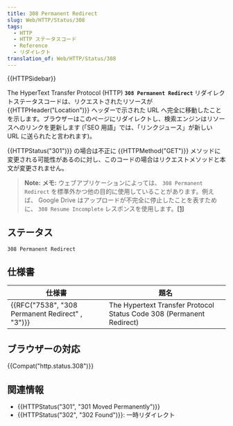 ```yaml
---
title: 308 Permanent Redirect
slug: Web/HTTP/Status/308
tags:
  - HTTP
  - HTTP ステータスコード
  - Reference
  - リダイレクト
translation_of: Web/HTTP/Status/308
---
```

{{HTTPSidebar}}

The HyperText Transfer Protocol (HTTP) **`308 Permanent Redirect`** リダイレクトステータスコードは、リクエストされたリソースが {{HTTPHeader("Location")}} ヘッダーで示された URL へ完全に移動したことを示します。ブラウザーはこのページにリダイレクトし、検索エンジンはリソースへのリンクを更新します (「SEO 用語」では、「リンクジュース」が新しい URL に送られたと言われます)。

{{HTTPStatus("301")}} の場合は不正に {{HTTPMethod("GET")}} メソッドに変更される可能性があるのに対し、このコードの場合はリクエストメソッドと本文が変更されません。

> **Note:** **メモ:** ウェブアプリケーションによっては、 `308 Permanent Redirect` を標準外かつ他の目的に使用していることがあります。例えば、 Google Drive はアップロードが不完全に停止したことを表すために、 `308 Resume Incomplete` レスポンスを使用します。[\[1\]](https://developers.google.com/drive/v3/web/manage-uploads#resumable)

## ステータス

    308 Permanent Redirect

## 仕様書

| 仕様書                                                           | 題名                                                                 |
| ---------------------------------------------------------------- | -------------------------------------------------------------------- |
| {{RFC("7538", "308 Permanent Redirect" , "3")}} | The Hypertext Transfer Protocol Status Code 308 (Permanent Redirect) |

## ブラウザーの対応

{{Compat("http.status.308")}}

## 関連情報

- {{HTTPStatus("301", "301 Moved Permanently")}}
- {{HTTPStatus("302", "302 Found")}}: 一時リダイレクト
